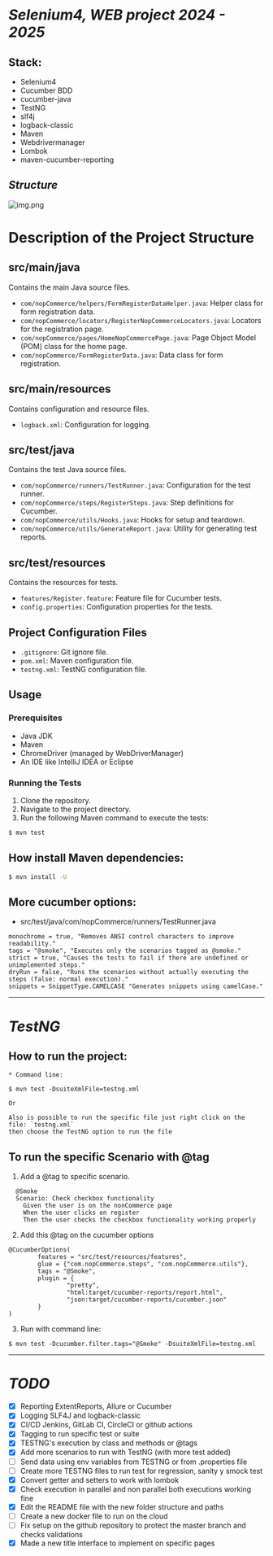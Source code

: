 # *Selenium4, WEB project 2024 - 2025*

## Stack: 
- Selenium4
- Cucumber BDD
- cucumber-java
- TestNG
- slf4j
- logback-classic
- Maven
- Webdrivermanager
- Lombok
- maven-cucumber-reporting

## *Structure*
![img.png](img.png)

# Description of the Project Structure

## src/main/java
Contains the main Java source files.

- `com/nopCommerce/helpers/FormRegisterDataHelper.java`: Helper class for form registration data.
- `com/nopCommerce/locators/RegisterNopCommerceLocators.java`: Locators for the registration page.
- `com/nopCommerce/pages/HomeNopCommercePage.java`: Page Object Model (POM) class for the home page.
- `com/nopCommerce/FormRegisterData.java`: Data class for form registration.

## src/main/resources
Contains configuration and resource files.

- `logback.xml`: Configuration for logging.

## src/test/java
Contains the test Java source files.

- `com/nopCommerce/runners/TestRunner.java`: Configuration for the test runner.
- `com/nopCommerce/steps/RegisterSteps.java`: Step definitions for Cucumber.
- `com/nopCommerce/utils/Hooks.java`: Hooks for setup and teardown.
- `com/nopCommerce/utils/GenerateReport.java`: Utility for generating test reports.

## src/test/resources
Contains the resources for tests.

- `features/Register.feature`: Feature file for Cucumber tests.
- `config.properties`: Configuration properties for the tests.

## Project Configuration Files

- `.gitignore`: Git ignore file.
- `pom.xml`: Maven configuration file.
- `testng.xml`: TestNG configuration file.

## Usage

### Prerequisites

- Java JDK
- Maven
- ChromeDriver (managed by WebDriverManager)
- An IDE like IntelliJ IDEA or Eclipse

### Running the Tests

1. Clone the repository.
2. Navigate to the project directory.
3. Run the following Maven command to execute the tests:

```bash
$ mvn test
```

## How install Maven dependencies: 
```bash
$ mvn install -U
```

## More cucumber options: 
- src/test/java/com/nopCommerce/runners/TestRunner.java
```text
monochrome = true, "Removes ANSI control characters to improve readability."
tags = "@smoke", "Executes only the scenarios tagged as @smoke."
strict = true, "Causes the tests to fail if there are undefined or unimplemented steps."
dryRun = false, "Runs the scenarios without actually executing the steps (false: normal execution)."
snippets = SnippetType.CAMELCASE "Generates snippets using camelCase."
```
---
# *TestNG*
## How to run the project:


```shell
* Command line: 

$ mvn test -DsuiteXmlFile=testng.xml

Or 

Also is possible to run the specific file just right click on the file: `testng.xml` 
then choose the TestNG option to run the file
```
## To run the specific Scenario with @tag 

1. Add a @tag to specific scenario.
```Gherkin
  @Smoke
  Scenario: Check checkbox functionality
    Given the user is on the nonCommerce page
    When the user clicks on register
    Then the user checks the checkbox functionality working properly
```
2. Add this @tag on the cucumber options
```Properties
@CucumberOptions(
        features = "src/test/resources/features",
        glue = {"com.nopCommerce.steps", "com.nopCommerce.utils"},
        tags = "@Smoke",
        plugin = {
                "pretty",
                "html:target/cucumber-reports/report.html",
                "json:target/cucumber-reports/cucumber.json"
        }
)
```
3. Run with command line: 
```shell
$ mvn test -Dcucumber.filter.tags="@Smoke" -DsuiteXmlFile=testng.xml
```
___

# *TODO*
- [X]  Reporting ExtentReports, Allure or Cucumber
- [X]  Logging SLF4J and logback-classic
- [X]  CI/CD Jenkins, GitLab CI, CircleCI or github actions
- [X]  Tagging to run specific test or suite
- [X]  TESTNG's execution by class and methods or @tags
- [X]  Add more scenarios to run with TestNG (with more test added)
- [ ]  Send data using env variables from TESTNG or from .properties file
- [ ]  Create more TESTNG files to run test for regression, sanity y smock test 
- [X]  Convert getter and setters to work with lombok
- [X]  Check execution in parallel and non parallel both executions working fine
- [X]  Edit the README file with the new folder structure and paths
- [ ]  Create a new docker file to run on the cloud
- [ ]  Fix setup on the github repository to protect the master branch and checks validations
- [X]  Made a new title interface to implement on specific pages